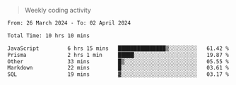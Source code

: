 > Weekly coding activity
<!--START_SECTION:waka-->

```txt
From: 26 March 2024 - To: 02 April 2024

Total Time: 10 hrs 10 mins

JavaScript         6 hrs 15 mins   ███████████████▒░░░░░░░░░   61.42 %
Prisma             2 hrs 1 min     █████░░░░░░░░░░░░░░░░░░░░   19.87 %
Other              33 mins         █▒░░░░░░░░░░░░░░░░░░░░░░░   05.55 %
Markdown           22 mins         █░░░░░░░░░░░░░░░░░░░░░░░░   03.61 %
SQL                19 mins         ▓░░░░░░░░░░░░░░░░░░░░░░░░   03.17 %
```

<!--END_SECTION:waka-->
